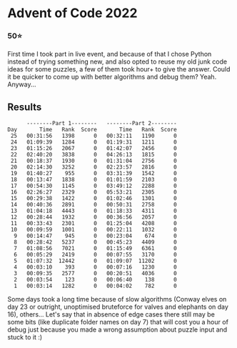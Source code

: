 # Advent of Code 2022
### 50:star:
First time I took part in live event, and because of that I chose Python instead of trying something new, and also opted to reuse my old junk code ideas for some puzzles, a few of them took hour+ to give the answer. Could it be quicker to come up with better algorithms and debug them? Yeah. Anyway...

## Results
```
      --------Part 1--------   --------Part 2--------
Day       Time   Rank  Score       Time   Rank  Score
 25   00:31:56   1398      0   00:32:11   1190      0
 24   01:09:39   1284      0   01:19:31   1211      0
 23   01:15:26   2067      0   01:42:07   2456      0
 22   02:40:20   3838      0   04:26:13   1815      0
 21   00:18:37   1930      0   01:31:04   2756      0
 20   02:14:30   3252      0   02:23:57   2816      0
 19   01:40:27    955      0   03:31:39   1542      0
 18   00:13:47   1838      0   01:01:59   2103      0
 17   00:54:30   1145      0   03:49:12   2288      0
 16   02:26:27   2329      0   05:53:21   2305      0
 15   00:29:38   1422      0   01:02:46   1301      0
 14   00:40:36   2891      0   00:50:31   2758      0
 13   01:04:18   4443      0   01:18:33   4311      0
 12   00:28:44   1932      0   00:36:56   2057      0
 11   00:33:43   2301      0   01:25:04   4208      0
 10   00:09:59   1001      0   00:22:11   1032      0
  9   00:14:47    945      0   00:23:04    674      0
  8   00:28:42   5237      0   00:45:23   4409      0
  7   01:08:56   7021      0   01:15:49   6361      0
  6   00:05:29   2419      0   00:07:55   3170      0
  5   01:07:32  12442      0   01:09:07  11202      0
  4   00:03:10    393      0   00:07:16   1230      0
  3   00:09:35   2577      0   00:20:51   4036      0
  2   00:03:54    123      0   00:06:40    138      0
  1   00:03:14   1282      0   00:04:02    782      0
```
Some days took a long time because of slow algorithms (Conway elves on day 23 or outright, unoptimised bruteforce for valves and elephants on day 16), others... Let's say that in absence of edge cases there still may be some bits (like duplicate folder names on day 7) that will cost you a hour of debug just because you made a wrong assumption about puzzle input and stuck to it :)
